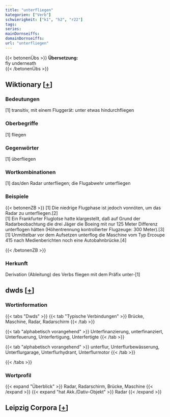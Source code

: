 ```yaml
---
title: "unterfliegen"
kategorien: ["Verb"]
schwierigkeit: ["k1", "h2", "r22"]
tags:
series:
mainDornseiffs:
domainDornseiffs:
url: "unterfliegen"
---
```


{{< betonenÜbs >}}
**Übersetzung:**  
fly underneath  
{{< /betonenÜbs >}}

## Wiktionary [[+](https://de.wiktionary.org/wiki/unterfliegen)]

### Bedeutungen
[1] transitiv, mit einem Fluggerät: unter etwas hindurchfliegen  

### Oberbegriffe
[1] fliegen  

### Gegenwörter
[1] überfliegen  

### Wortkombinationen
[1] das/den Radar unterfliegen; die Flugabwehr unterfliegen  

### Beispiele
{{< betonenZB >}}
[1] Die niedrige Flugphase ist jedoch vonnöten, um das Radar zu unterfliegen.[2]  
[1] Ein Frankfurter Fluglotse hatte klargestellt, daß auf Grund der Radarbeobachtung die drei Jäger die Boeing mit nur 125 Meter Differenz unterflogen hätten (Höhentrennung kontrollierter Flugzeuge: 300 Meter).[3]  
[1] Unmittelbar vor dem Aufsetzen unterflog die Maschine vom Typ Ercoupe 415 nach Medienberichten noch eine Autobahnbrücke.[4]  

{{< /betonenZB >}}
### Herkunft
Derivation (Ableitung) des Verbs fliegen mit dem Präfix unter-[1]  



## dwds [[+](https://www.dwds.de/wb/unterfliegen)]

### Wortinformation
{{< tabs "Dwds" >}}
{{< tab "Typische Verbindungen" >}}
Brücke, Maschine, Radar, Radarschirm
{{< /tab >}}

{{< tab "alphabetisch vorangehend" >}}
Unterfinanzierung, unterfinanziert, Unterfeuerung, Unterfertigung, Unterfertigte
{{< /tab >}}

{{< tab "alphabetisch vorangehend" >}}
unterflur, Unterflurbewässerung, Unterflurgarage, Unterflurhydrant, Unterflurmotor
{{< /tab >}}

{{< /tabs >}}

### Wortprofil
{{< expand "Überblick" >}} Radar, Radarschirm, Brücke, Maschine {{< /expand >}}
{{< expand "hat Akk./Dativ-Objekt" >}} Radar {{< /expand >}}

## Leipzig Corpora [[+](https://corpora.uni-leipzig.de/en/res?word=unterfliegen&corpusId=deu_newscrawl-public_2018)]

